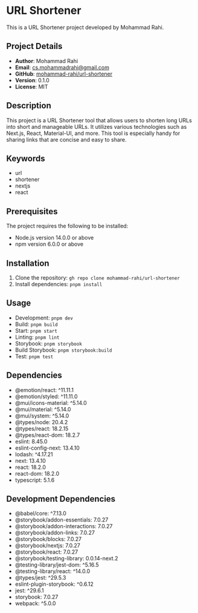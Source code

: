 # URL Shortener

This is a URL Shortener project developed by Mohammad Rahi.

## Project Details

- **Author**: Mohammad Rahi
- **Email**: <cs.mohammadrahi@gmail.com>
- **GitHub**: [mohammad-rahi/url-shortener](https://github.com/mohammad-rahi/url-shortener)
- **Version**: 0.1.0
- **License**: MIT

## Description

This project is a URL Shortener tool that allows users to shorten long URLs into short and manageable URLs. It utilizes various technologies such as Next.js, React, Material-UI, and more. This tool is especially handy for sharing links that are concise and easy to share.

## Keywords
- url
- shortener
- nextjs
- react

## Prerequisites
The project requires the following to be installed:
- Node.js version 14.0.0 or above
- npm version 6.0.0 or above

## Installation

1. Clone the repository: `gh repo clone mohammad-rahi/url-shortener`
2. Install dependencies: `pnpm install`

## Usage

- Development: `pnpm dev`
- Build: `pnpm build`
- Start: `pnpm start`
- Linting: `pnpm lint`
- Storybook: `pnpm storybook`
- Build Storybook: `pnpm storybook:build`
- Test: `pnpm test`

## Dependencies

- @emotion/react: ^11.11.1
- @emotion/styled: ^11.11.0
- @mui/icons-material: ^5.14.0
- @mui/material: ^5.14.0
- @mui/system: ^5.14.0
- @types/node: 20.4.2
- @types/react: 18.2.15
- @types/react-dom: 18.2.7
- eslint: 8.45.0
- eslint-config-next: 13.4.10
- lodash: ^4.17.21
- next: 13.4.10
- react: 18.2.0
- react-dom: 18.2.0
- typescript: 5.1.6

## Development Dependencies

- @babel/core: ^7.13.0
- @storybook/addon-essentials: 7.0.27
- @storybook/addon-interactions: 7.0.27
- @storybook/addon-links: 7.0.27
- @storybook/blocks: 7.0.27
- @storybook/nextjs: 7.0.27
- @storybook/react: 7.0.27
- @storybook/testing-library: 0.0.14-next.2
- @testing-library/jest-dom: ^5.16.5
- @testing-library/react: ^14.0.0
- @types/jest: ^29.5.3
- eslint-plugin-storybook: ^0.6.12
- jest: ^29.6.1
- storybook: 7.0.27
- webpack: ^5.0.0
